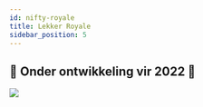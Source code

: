 ```yaml
---
id: nifty-royale
title: Lekker Royale
sidebar_position: 5
---
```


## 🚧 Onder ontwikkeling vir 2022 🚧

![](/img/niftyroyale_v01.png)
